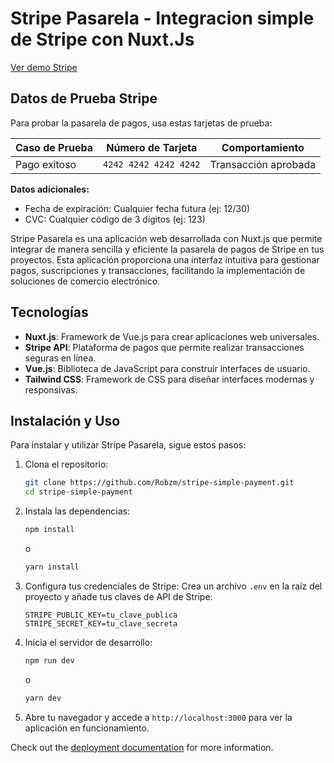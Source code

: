 
# Stripe Pasarela - Integracion simple de Stripe con Nuxt.Js

<a href="https://stripe-simple-payment-4jqz.vercel.app/" target="_blank" rel="noopener noreferrer">
  Ver demo Stripe
</a>






<!-- <table>
  
  <tr>
    <td><img src="./screenshots/image1.png" width="200" style="border-radius: 8px"></td>
    <td><img src="./screenshots/image2.png" width="200" style="border-radius: 8px"></td>
    <td><img src="./screenshots/image3.png" width="200" style="border-radius: 8px"></td>
  </tr>
</table>  -->

##  Datos de Prueba Stripe

Para probar la pasarela de pagos, usa estas tarjetas de prueba:

| Caso de Prueba       | Número de Tarjeta       | Comportamiento               |
|----------------------|-------------------------|------------------------------|
| Pago exitoso         | `4242 4242 4242 4242`   | Transacción aprobada         |


**Datos adicionales:**
- Fecha de expiración: Cualquier fecha futura (ej: 12/30)
- CVC: Cualquier código de 3 dígitos (ej: 123)


Stripe Pasarela es una aplicación web desarrollada con Nuxt.js que permite integrar de manera sencilla y eficiente la pasarela de pagos de Stripe en tus proyectos. Esta aplicación proporciona una interfaz intuitiva para gestionar pagos, suscripciones y transacciones, facilitando la implementación de soluciones de comercio electrónico.

## Tecnologías
- **Nuxt.js**: Framework de Vue.js para crear aplicaciones web universales.
- **Stripe API**: Plataforma de pagos que permite realizar transacciones seguras en línea.
- **Vue.js**: Biblioteca de JavaScript para construir interfaces de usuario. 
- **Tailwind CSS**: Framework de CSS para diseñar interfaces modernas y responsivas.
## Instalación y Uso
Para instalar y utilizar Stripe Pasarela, sigue estos pasos:
1. Clona el repositorio:
   ```bash
   git clone https://github.com/Robzm/stripe-simple-payment.git
   cd stripe-simple-payment
    ```
2. Instala las dependencias:
   ```bash
   npm install
   ```
   o
   ```bash
   yarn install
   ```
3. Configura tus credenciales de Stripe:
   Crea un archivo `.env` en la raíz del proyecto y añade tus claves de API de Stripe:
   ```env
   STRIPE_PUBLIC_KEY=tu_clave_publica
   STRIPE_SECRET_KEY=tu_clave_secreta
   ```
4. Inicia el servidor de desarrollo:
   ```bash
   npm run dev
   ```
   o
   ```bash
   yarn dev
   ```
5. Abre tu navegador y accede a `http://localhost:3000` para ver la aplicación en funcionamiento.




Check out the [deployment documentation](https://nuxt.com/docs/getting-started/deployment) for more information.
